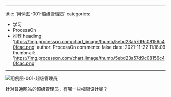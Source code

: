 
---
title: '用例图-001-超级管理员'
categories: 
 - 学习
 - ProcessOn
 - 推荐
headimg: 'https://img.processon.com/chart_image/thumb/5ebd23a57d9c08156c40fcac.png'
author: ProcessOn
comments: false
date: 2021-11-22 11:18:09
thumbnail: 'https://img.processon.com/chart_image/thumb/5ebd23a57d9c08156c40fcac.png'
---

<div>   
<img class="thumb" alt="用例图-001-超级管理员" src="https://img.processon.com/chart_image/thumb/5ebd23a57d9c08156c40fcac.png" referrerpolicy="no-referrer">
<p>针对普通网站的超级管理员，有哪一些权限设计呢？</p>  
</div>
            